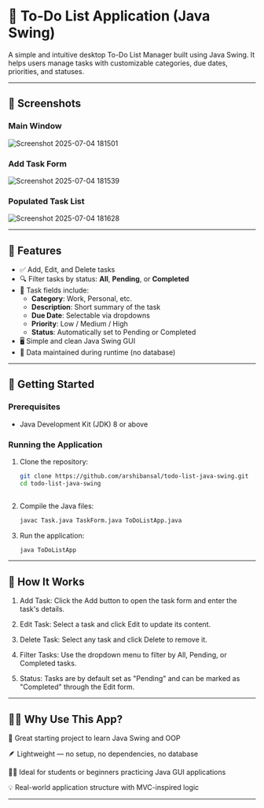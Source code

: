 # 📝 To-Do List Application (Java Swing)

A simple and intuitive desktop To-Do List Manager built using Java Swing. It helps users manage tasks with customizable categories, due dates, priorities, and statuses.

---
## 📸 Screenshots

### Main Window
![Screenshot 2025-07-04 181501](https://github.com/user-attachments/assets/bb920cea-0267-499c-b956-3464ce0f1e30)

### Add Task Form
![Screenshot 2025-07-04 181539](https://github.com/user-attachments/assets/4de92091-e753-4292-853d-bc0d4c3b7a50)

### Populated Task List
![Screenshot 2025-07-04 181628](https://github.com/user-attachments/assets/80c16dd9-bc1b-4d25-90b7-a9876a50907b)

---
## 🎯 Features

- ✅ Add, Edit, and Delete tasks
- 🔍 Filter tasks by status: **All**, **Pending**, or **Completed**
- 📂 Task fields include:
  - **Category**: Work, Personal, etc.
  - **Description**: Short summary of the task
  - **Due Date**: Selectable via dropdowns
  - **Priority**: Low / Medium / High
  - **Status**: Automatically set to Pending or Completed
- 🖥️ Simple and clean Java Swing GUI
- 💾 Data maintained during runtime (no database)
---
## 🚀 Getting Started

### Prerequisites

- Java Development Kit (JDK) 8 or above

### Running the Application

1. Clone the repository:
   ```bash
   git clone https://github.com/arshibansal/todo-list-java-swing.git
   cd todo-list-java-swing
  
2. Compile the Java files:
   ```bash
   javac Task.java TaskForm.java ToDoListApp.java

3. Run the application:
   ```bash
   java ToDoListApp
   
---
## 🔄 How It Works

1. Add Task: Click the Add button to open the task form and enter the task's details.

2. Edit Task: Select a task and click Edit to update its content.

3. Delete Task: Select any task and click Delete to remove it.

4. Filter Tasks: Use the dropdown menu to filter by All, Pending, or Completed tasks.

5. Status: Tasks are by default set as "Pending" and can be marked as "Completed" through the Edit form.

---
## 🙋‍♀️ Why Use This App?

🧰 Great starting project to learn Java Swing and OOP

🪶 Lightweight — no setup, no dependencies, no database

👨‍🏫 Ideal for students or beginners practicing Java GUI applications

💡 Real-world application structure with MVC-inspired logic

---
